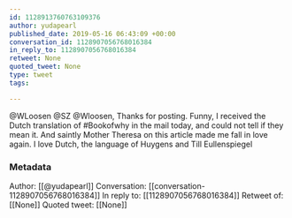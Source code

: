 ```yaml
---
id: 1128913760763109376
author: yudapearl
published_date: 2019-05-16 06:43:09 +00:00
conversation_id: 1128907056768016384
in_reply_to: 1128907056768016384
retweet: None
quoted_tweet: None
type: tweet
tags:

---
```


@WLoosen @SZ @Wloosen, Thanks for posting. Funny, I received the Dutch translation of #Bookofwhy in the mail today, and could not tell if they mean it. And saintly Mother Theresa on this article made me fall in love again. I love Dutch, the language of Huygens and Till Eullenspiegel

### Metadata

Author: [[@yudapearl]]
Conversation: [[conversation-1128907056768016384]]
In reply to: [[1128907056768016384]]
Retweet of: [[None]]
Quoted tweet: [[None]]
